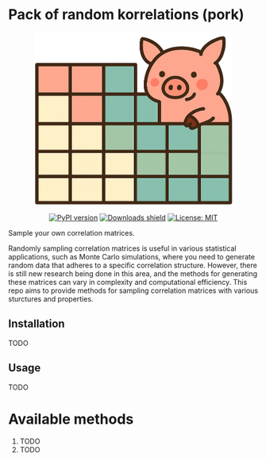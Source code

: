 # Pack of random korrelations (pork)
<center>
<img src="logo.png" width="400">

[![PyPI version](https://img.shields.io/pypi/v/pork.svg)](https://pypi.org/project/pork/)
[![Downloads shield](https://pepy.tech/badge/pork)](https://pepy.tech/project/pork)
[![License: MIT](https://img.shields.io/badge/License-MIT-yellow.svg)](https://opensource.org/licenses/MIT)
</center>

Sample your own correlation matrices.

Randomly sampling correlation matrices is useful in various statistical applications, such as Monte Carlo simulations, where you need to generate random data that adheres to a specific correlation structure. However, there is still new research being done in this area, and the methods for generating these matrices can vary in complexity and computational efficiency. This repo aims to provide methods for sampling correlation matrices with various sturctures and properties.

## Installation

TODO

## Usage

TODO

# Available methods
1. TODO
2. TODO